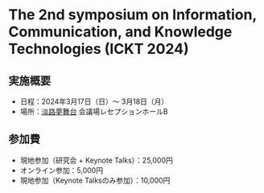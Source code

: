 # The 2nd symposium on Information, Communication, and Knowledge Technologies (ICKT 2024) 

## 実施概要
* 日程：2024年3月17日（日）～ 3月18日（月）
* 場所：[淡路夢舞台](https://www.yumebutai.co.jp) 会議場レセプションホールB

## 参加費
* 現地参加（研究会 + Keynote Talks）：25,000円
* オンライン参加：5,000円
* 現地参加（Keynote Talksのみ参加）：10,000円
